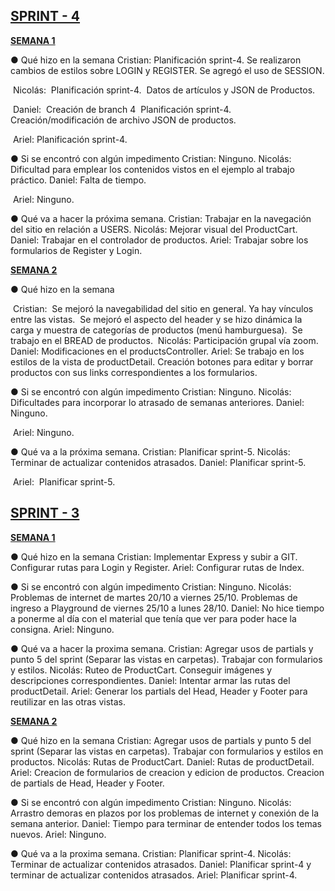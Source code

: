 ## **<u>SPRINT - 4</u>**

**<u>SEMANA 1</u>**

● Qué hizo en la semana
	Cristian: 
				Planificación sprint-4. 
				Se realizaron cambios de estilos sobre LOGIN y REGISTER.
				Se agregó el uso de SESSION. 

​	Nicolás: 
​				Planificación sprint-4. 
​				Datos de artículos y JSON de Productos.

​	Daniel: 
​				Creación de branch 4
​				Planificación sprint-4. 
​				Creación/modificación de archivo JSON de productos.      

​	 Ariel:                                                                                                                                                                                               				Planificación sprint-4.

● Si se encontró con algún impedimento
	Cristian: 
				Ninguno.
	Nicolás:
				Dificultad para emplear los contenidos vistos en el ejemplo al trabajo práctico.
	Daniel:                                                                                                                       														      				Falta de tiempo. 				                    	

​	Ariel:                                                                                                                                                                                                				Ninguno.

● Qué va a hacer la próxima semana.
	Cristian:
				Trabajar en la navegación del sitio en relación a USERS.
	Nicolás:
                Mejorar visual del ProductCart.
	Daniel: 																																							         	    				Trabajar en el controlador de productos.                                                                                                                          	Ariel:                                                                                                                                                                                                 				Trabajar sobre los formularios de Register y Login.

**<u>SEMANA 2</u>**

● Qué hizo en la semana

​	Cristian: 
​				Se mejoró la navegabilidad del sitio en general. Ya hay vínculos entre las vistas.
​				Se mejoró el aspecto del header y se hizo dinámica la carga y muestra de categorías de productos (menú 	hamburguesa).
​				Se trabajo en el BREAD de productos.
​	Nicolás:
​                Participación grupal vía zoom.                                                                                                                                                             	Daniel:                                                                                                                                                                                				Modificaciones en el productsController.                                                                                                                                                      	Ariel:                                                                                                                                                                                                    				Se trabajo en los estilos de la vista de productDetail.																				  				Creación botones para editar y borrar productos con sus links correspondientes a los formularios.

● Si se encontró con algún impedimento
	Cristian: 
				Ninguno.
	Nicolás:
				Dificultades para incorporar lo atrasado de semanas anteriores.                                                                 	Daniel:                                                                                                                                                                                    				Ninguno.                                                                                               	

​	Ariel:																																				                                                   				Ninguno.

● Qué va a la próxima semana.
	Cristian:
				Planificar sprint-5.
	Nicolás:
				Terminar de actualizar contenidos atrasados.                                                                                                                              	Daniel:                                                                                                                                                                                				Planificar sprint-5.

​	Ariel:
​				Planificar sprint-5.



## **<u>SPRINT - 3</u>**

**<u>SEMANA 1</u>**

● Qué hizo en la semana
	Cristian: 
				Implementar Express y subir a GIT.
				Configurar rutas para Login y Register.                                                                                                                              	Ariel:                                                                                                                                                                                               				Configurar rutas de Index.

● Si se encontró con algún impedimento
	Cristian: 
				Ninguno.
	Nicolás:
				Problemas de internet de martes 20/10 a viernes 25/10.
				Problemas de ingreso a Playground de viernes 25/10 a lunes 28/10.                                                                 	Daniel:                                                                                                                       														      				No hice tiempo a ponerme al día con el material que tenía que ver para poder hace la consigna. 				                    	Ariel:                                                                                                                                                                                                				Ninguno.

● Qué va a hacer la proxima semana.
	Cristian:
				Agregar usos de partials y punto 5 del sprint (Separar las vistas en carpetas).
				Trabajar con formularios y estilos.
	Nicolás:
                Ruteo de ProductCart.
				Conseguir imágenes y descripciones correspondientes.
	Daniel: 																																							         	    				Intentar armar las rutas del productDetail.                                                                                                                          	Ariel:                                                                                                                                                                                                 				Generar los partials del Head, Header y Footer para reutilizar en las otras vistas.

**<u>SEMANA 2</u>**

● Qué hizo en la semana
	Cristian: 
				Agregar usos de partials y punto 5 del sprint (Separar las vistas en carpetas).
				Trabajar con formularios y estilos en productos.
	Nicolás:
                Rutas de ProductCart.                                                                                                                                                             	Daniel:                                                                                                                                                                                				Rutas de productDetail.                                                                                                                                                      	Ariel:                                                                                                                                                                                                    				Creacion de formularios de creacion y edicion de productos.																				  				Creacion de partials de Head, Header y Footer.

● Si se encontró con algún impedimento
	Cristian: 
				Ninguno.
	Nicolás:
				Arrastro demoras en plazos por los problemas de internet y conexión de la semana anterior.                                                                 	Daniel:                                                                                                                                                                                    				Tiempo para terminar de entender todos los temas nuevos.                                                                                               	Ariel:																																				                                                   				Ninguno.

● Qué va a la proxima semana.
	Cristian:
				Planificar sprint-4.
	Nicolás:
				Terminar de actualizar contenidos atrasados.                                                                                                                              	Daniel:                                                                                                                                                                                				Planificar sprint-4 y terminar de actualizar contenidos atrasados.								                                                       	Ariel:
				Planificar sprint-4.